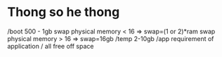 # Thong so he thong
/boot   500 - 1gb
swap    physical memory < 16 => swap=(1 or 2)*ram
swap    physical memory > 16 => swap=16gb
/temp   2-10gb
/app    requirement of application
/       all free off space

